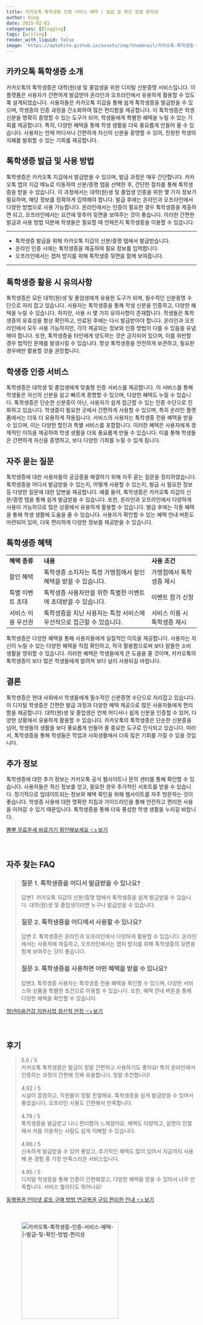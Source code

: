 ```yaml
---
title: 카카오톡 톡학생증 인증 서비스 혜택 | 발급 및 확인 방법 편리성
author: bing
date: 2025-02-03
categories: [Blogging]
tags: [writing]
render_with_liquid: false
image: 'https://aptwhite.github.io/assets/img/thumbnail/카카오톡-톡학생증-인증-서비스-혜택-|-발급-및-확인-방법-편리성.webp'
---
```



<h2 id='카카오톡_톡학생증_소개'>카카오톡 톡학생증 소개</h2>

<p>카카오톡의 톡학생증은 대학(원)생 및 졸업생을 위한 디지털 신분증명 서비스입니다. 이 플랫폼은 사용자가 간편하게 발급받아 온라인과 오프라인에서 유용하게 활용할 수 있도록 설계되었습니다. 사용자들은 카카오톡 지갑을 통해 쉽게 톡학생증을 발급받을 수 있으며, 학생증의 인증 과정을 간소화하여 많은 편리함을 제공합니다. 이 톡학생증은 학생 신분을 명확히 증명할 수 있는 도구가 되어, 학생들에게 특별한 혜택을 누릴 수 있는 기회를 제공합니다. 특히, 다양한 혜택을 통해 학생 생활을 더욱 풍요롭게 만들어 줄 수 있습니다. 사용자는 언제 어디서나 간편하게 자신의 신분을 증명할 수 있어, 진정한 학생의 지혜를 발휘할 수 있는 기회를 제공합니다.</p>

<h2 id='톡학생증_발급_및_사용_방법'>톡학생증 발급 및 사용 방법</h2>

<p>톡학생증은 카카오톡 지갑에서 발급받을 수 있으며, 발급 과정은 매우 간단합니다. 카카오톡 앱의 지갑 메뉴로 이동하여 신분/증명 탭을 선택한 후, 간단한 절차를 통해 톡학생증을 받을 수 있습니다. 이 과정에서는 대학(원)생 및 졸업생 인증을 위한 몇 가지 정보가 필요하며, 해당 정보를 정확하게 입력해야 합니다. 발급 후에는 온라인과 오프라인에서 다양한 방법으로 사용 가능합니다. 온라인에서는 인증이 필요한 경우 톡학생증을 제출하면 되고, 오프라인에서는 요건에 맞추어 뒷면을 보여주는 것이 좋습니다. 이러한 간편한 발급과 사용 방법 덕분에 학생들은 필요할 때 언제든지 톡학생증을 이용할 수 있습니다.</p>

<hr />

<ul>
    <li>톡학생증 발급을 위해 카카오톡 지갑의 신분/증명 탭에서 발급받습니다.</li>
    <li>온라인 인증 시에는 톡학생증을 제출하여 필요 정보를 입력합니다.</li>
    <li>오프라인에서는 캡처 방지를 위해 톡학생증 뒷면을 함께 보여줍니다.</li>
</ul>

<hr />

<h2 id='톡학생증_활용_시_유의사항'>톡학생증 활용 시 유의사항</h2>

<p>톡학생증은 모든 대학(원)생 및 졸업생에게 유용한 도구가 되며, 필수적인 신분증명 수단으로 자리 잡고 있습니다. 사용자는 톡학생증을 통해 학생 신분을 인증하고, 다양한 혜택을 누릴 수 있습니다. 하지만, 사용 시 몇 가지 유의사항이 존재합니다. 학생들은 톡학생증의 유효성을 항상 확인하고, 만료된 후에는 다시 발급받아야 합니다. 온라인과 오프라인에서 모두 사용 가능하지만, 각각 제공되는 정보와 인증 방법이 다를 수 있음을 유념해야 합니다. 또한, 톡학생증을 타인에게 양도하는 것은 금지되어 있으며, 이를 위반할 경우 법적인 문제를 발생시킬 수 있습니다. 항상 톡학생증을 안전하게 보관하고, 필요한 경우에만 활용할 것을 권장합니다.</p>

<h2 id='학생증_인증_서비스'>학생증 인증 서비스</h2>

<p>톡학생증은 대학생 및 졸업생에게 맞춤형 인증 서비스를 제공합니다. 이 서비스를 통해 학생들은 자신의 신분을 쉽고 빠르게 증명할 수 있으며, 다양한 혜택도 누릴 수 있습니다. 톡학생증은 단순한 신분증이 아닌, 사용자가 쉽게 접근할 수 있는 인증 수단으로 진화하고 있습니다. 학생증이 필요한 곳에서 간편하게 사용할 수 있으며, 특히 온라인 플랫폼에서는 더욱 더 유용하게 작용됩니다. 서비스의 사용자는 톡학생증 전용 혜택을 받을 수 있으며, 이는 다양한 할인과 특별 서비스를 포함합니다. 이러한 혜택은 사용자에게 경제적인 이득을 제공하여 학생 생활을 더욱 풍요롭게 만들 수 있습니다. 이를 통해 학생들은 간편하게 자신을 증명하고, 보다 다양한 기회를 누릴 수 있게 됩니다.</p>

<h2 id='자주_묻는_질문'>자주 묻는 질문</h2>

<p>톡학생증에 대한 사용자들의 궁금증을 해결하기 위해 자주 묻는 질문을 정리하였습니다. 톡학생증을 어디서 발급받을 수 있는지, 어떻게 사용할 수 있는지, 발급 시 필요한 정보 등 다양한 질문에 대한 답변을 제공합니다. 예를 들어, 톡학생증은 카카오톡 지갑의 신분/증명 탭을 통해 쉽게 발급받을 수 있습니다. 또한, 온라인과 오프라인에서 다양하게 사용이 가능하므로 많은 상황에서 유용하게 활용할 수 있습니다. 발급 후에는 각종 혜택을 통해 학생 생활에 도움을 줄 수 있습니다. 사용자가 확인할 수 있는 혜택 안내 버튼도 마련되어 있어, 더욱 편리하게 다양한 정보를 제공받을 수 있습니다.</p>

<h2 id='톡학생증_혜택'>톡학생증 혜택</h2>

<table>
    <tr>
        <td><b>혜택 종류</b></td>
        <td><b>내용</b></td>
        <td><b>사용 조건</b></td>
    </tr>
    <tr>
        <td>할인 혜택</td>
        <td>톡학생증 소지자는 특정 가맹점에서 할인 혜택을 받을 수 있습니다.</td>
        <td>가맹점에서 톡학생증 제시</td>
    </tr>
    <tr>
        <td>특별 이벤트 초대</td>
        <td>톡학생증 사용자만을 위한 특별한 이벤트에 초대받을 수 있습니다.</td>
        <td>이벤트 참가 신청</td>
    </tr>
    <tr>
        <td>서비스 이용 우선권</td>
        <td>톡학생증을 지닌 사용자는 특정 서비스에 우선적으로 접근할 수 있습니다.</td>
        <td>서비스 이용 시 톡학생증 제시</td>
    </tr>
</table>

<p>톡학생증은 다양한 혜택을 통해 사용자들에게 실질적인 이득을 제공합니다. 사용자는 자신이 누릴 수 있는 다양한 혜택을 직접 확인하고, 적극 활용함으로써 보다 알뜰한 소비 생활을 영위할 수 있습니다. 이러한 혜택은 학생들에게 큰 도움을 줄 것이며, 카카오톡의 톡학생증이 보다 많은 학생들에게 알려져 보다 널리 사용되길 바랍니다.</p>

<h2 id='결론'>결론</h2>

<p>톡학생증은 현대 사회에서 학생들에게 필수적인 신분증명 수단으로 자리잡고 있습니다. 이 디지털 학생증은 간편한 발급 과정과 다양한 혜택 제공으로 많은 사용자들에게 편리함을 제공합니다. 대학(원)생 및 졸업생은 언제 어디서나 쉽게 신분을 인증할 수 있어, 다양한 상황에서 유용하게 활용할 수 있습니다. 카카오톡의 톡학생증은 단순한 신분증을 넘어, 학생들의 생활을 보다 풍요롭게 만들어 줄 중요한 도구로 인식되고 있습니다. 따라서, 톡학생증을 통해 학생들은 학업과 사회생활에서 더욱 많은 기회를 가질 수 있을 것입니다.</p>

<h2 id='추가_정보'>추가 정보</h2>

<p>톡학생증에 대한 추가 정보는 카카오톡 공식 웹사이트나 문의 센터를 통해 확인할 수 있습니다. 사용자들은 최신 정보를 얻고, 필요한 경우 추가적인 서포트를 받을 수 있습니다. 정기적으로 업데이트되는 정보와 혜택 확인을 위해 웹사이트를 자주 방문하는 것이 좋습니다. 학생증 사용에 대한 명확한 지침과 가이드라인을 통해 안전하고 편리한 사용을 이어갈 수 있기 때문입니다. 톡학생증을 통해 더욱 풍성한 학생 생활을 누리길 바랍니다.</p>


<p><a class="click-button" title="뽐뿌 무료운세 바로가기 확인해보세요" href="https://aptwhite.github.io/posts/%EB%BD%90%EB%BF%8C-%EB%AC%B4%EB%A3%8C%EC%9A%B4%EC%84%B8-%EB%B0%94%EB%A1%9C%EA%B0%80%EA%B8%B0-%ED%99%95%EC%9D%B8%ED%95%B4%EB%B3%B4%EC%84%B8%EC%9A%94/" rel="dofollow">뽐뿌 무료운세 바로가기 확인해보세요 👈 보기</a></p><br>
<h2 id='자주_찾는_FAQ'>자주 찾는 FAQ</h2>
<div itemscope="" itemtype="https://schema.org/FAQPage"> 
<blockquote> 
<div itemscope="" itemprop="mainEntity" itemtype="https://schema.org/Question"> 
<h3 itemprop="name">질문 1. 톡학생증을 어디서 발급받을 수 있나요? </h3> 
<div itemscope="" itemprop="acceptedAnswer" itemtype="https://schema.org/Answer"> 
<span itemprop="text"> 
<p>답변1. 카카오톡 지갑의 신분/증명 탭에서 톡학생증을 쉽게 발급받을 수 있습니다. 대학(원)생 및 졸업생이라면 누구나 발급받을 수 있습니다.</p> 
</span> 
</div> 
</div> 

<div itemscope="" itemprop="mainEntity" itemtype="https://schema.org/Question"> 
<h3 itemprop="name">질문 2. 톡학생증을 어디에서 사용할 수 있나요? </h3> 
<div itemscope="" itemprop="acceptedAnswer" itemtype="https://schema.org/Answer"> 
<span itemprop="text"> 
<p>답변 2. 톡학생증은 온라인과 오프라인에서 다양하게 활용할 수 있습니다. 온라인에서는 사용처에 제출하고, 오프라인에서는 캡처 방지를 위해 톡학생증의 뒷면을 함께 보여주는 것이 좋습니다.</p> 
</span> 
</div> 
</div> 

<div itemscope="" itemprop="mainEntity" itemtype="https://schema.org/Question"> 
<h3 itemprop="name">질문 3. 톡학생증을 사용하면 어떤 혜택을 받을 수 있나요? </h3> 
<div itemscope="" itemprop="acceptedAnswer" itemtype="https://schema.org/Answer"> 
<span itemprop="text"> 
<p>답변3. 톡학생증 사용자는 톡학생증 전용 혜택을 확인할 수 있으며, 다양한 서비스와 상품을 특별한 조건으로 이용할 수 있습니다. 또한, 혜택 안내 버튼을 통해 다양한 혜택을 확인할 수 있습니다.</p> 
</span> 
</div> 
</div> 
</blockquote> 
</div>
<p><a class="click-button" title="청년마음건강 지원사업 정신적 안정" href="https://aptwhite.github.io/posts/%EC%B2%AD%EB%85%84%EB%A7%88%EC%9D%8C%EA%B1%B4%EA%B0%95-%EC%A7%80%EC%9B%90%EC%82%AC%EC%97%85-%EC%A0%95%EC%8B%A0%EC%A0%81-%EC%95%88%EC%A0%95/" rel="dofollow">청년마음건강 지원사업 정신적 안정 👈 보기</a></p><br>
<h2 id='후기'>후기</h2>
<div itemscope itemtype="https://schema.org/Product">
  <blockquote>
  <div itemprop="review" itemscope itemtype="https://schema.org/Review">
      <div itemprop="reviewRating" itemscope itemtype="https://schema.org/Rating"> <span itemprop="ratingValue">5.0</span> / <span itemprop="bestRating">5</span> </div>
      <span itemprop="reviewBody">카카오톡 톡학생증은 발급이 정말 간편하고 사용하기도 좋아요! 특히 온라인에서 인증하는 과정이 간편해 진짜 유용합니다. 정말 추천합니다!</span>
  </div>
  <br>
  <div itemprop="review" itemscope itemtype="https://schema.org/Review">
      <div itemprop="reviewRating" itemscope itemtype="https://schema.org/Rating"> <span itemprop="ratingValue">4.92</span> / <span itemprop="bestRating">5</span> </div>
      <span itemprop="reviewBody">시설이 깔끔하고, 직원들이 정말 친절해요. 톡학생증을 쉽게 발급받을 수 있어서 좋았습니다. 오프라인 사용도 간편해서 만족합니다.</span>
  </div>
  <br>
  <div itemprop="review" itemscope itemtype="https://schema.org/Review">
      <div itemprop="reviewRating" itemscope itemtype="https://schema.org/Rating"> <span itemprop="ratingValue">4.79</span> / <span itemprop="bestRating">5</span> </div>
      <span itemprop="reviewBody">톡학생증을 발급받고 나니 편리함이 느껴졌어요. 혜택도 다양하고, 설명이 친절해서 처음 이용하는 사람도 쉽게 이해할 수 있습니다.</span>
  </div>
  <br>
  <div itemprop="review" itemscope itemtype="https://schema.org/Review">
      <div itemprop="reviewRating" itemscope itemtype="https://schema.org/Rating"> <span itemprop="ratingValue">4.96</span> / <span itemprop="bestRating">5</span> </div>
      <span itemprop="reviewBody">신속하게 발급받을 수 있어 좋았고, 추가적인 혜택도 많이 있어서 지금까지 사용해 본 경험 중 가장 만족스러운 서비스입니다.</span>
  </div>
  <br>
  <div itemprop="review" itemscope itemtype="https://schema.org/Review">
      <div itemprop="reviewRating" itemscope itemtype="https://schema.org/Rating"> <span itemprop="ratingValue">4.95</span> / <span itemprop="bestRating">5</span> </div>
      <span itemprop="reviewBody">디지털 학생증을 통해 인증이 간편해졌고, 다양한 혜택을 받을 수 있어서 너무 만족합니다. 서비스 퀄리티도 뛰어나요!</span>
  </div>
  </blockquote>
</div>
<p><a class="click-button" title="동행복권 인터넷 로또 구매 방법 연금복권 구입 편리한 안내" href="https://aptwhite.github.io/posts/%EB%8F%99%ED%96%89%EB%B3%B5%EA%B6%8C-%EC%9D%B8%ED%84%B0%EB%84%B7-%EB%A1%9C%EB%98%90-%EA%B5%AC%EB%A7%A4-%EB%B0%A9%EB%B2%95-%EC%97%B0%EA%B8%88%EB%B3%B5%EA%B6%8C-%EA%B5%AC%EC%9E%85-%ED%8E%B8%EB%A6%AC%ED%95%9C-%EC%95%88%EB%82%B4/" rel="dofollow">동행복권 인터넷 로또 구매 방법 연금복권 구입 편리한 안내 👈 보기</a></p><br>
<figure class="image"><img src="https://aptwhite.github.io/assets/img/thumbnail/카카오톡-톡학생증-인증-서비스-혜택-|-발급-및-확인-방법-편리성.webp" alt="카카오톡-톡학생증-인증-서비스-혜택-|-발급-및-확인-방법-편리성" width="256" height="256"></figure>